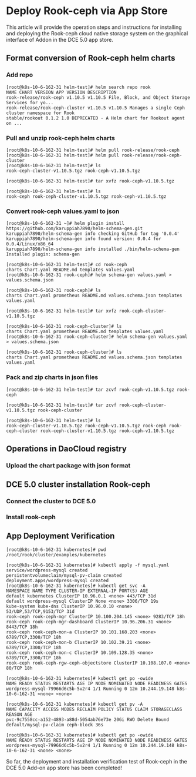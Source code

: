 # Deploy Rook-ceph via App Store

This article will provide the operation steps and instructions for installing and deploying the Rook-ceph cloud native storage system on the graphical interface of Addon in the DCE 5.0 app store.

## Format conversion of Rook-ceph helm charts

### Add repo

```
[root@k8s-10-6-162-31 helm-test]# helm search repo rook
NAME CHART VERSION APP VERSION DESCRIPTION
rook-release/rook-ceph v1.10.5 v1.10.5 File, Block, and Object Storage Services for yo...
rook-release/rook-ceph-cluster v1.10.5 v1.10.5 Manages a single Ceph cluster namespace for Rook
stable/rookout 0.1.2 1.0 DEPRECATED - A Helm chart for Rookout agent on ...
```

### Pull and unzip rook-ceph helm charts

```
[root@k8s-10-6-162-31 helm-test]# helm pull rook-release/rook-ceph
[root@k8s-10-6-162-31 helm-test]# helm pull rook-release/rook-ceph-cluster
[root@k8s-10-6-162-31 helm-test]# ls
rook-ceph-cluster-v1.10.5.tgz rook-ceph-v1.10.5.tgz

[root@k8s-10-6-162-31 helm-test]# tar xvfz rook-ceph-v1.10.5.tgz

[root@k8s-10-6-162-31 helm-test]# ls
rook-ceph rook-ceph-cluster-v1.10.5.tgz rook-ceph-v1.10.5.tgz
```

### Convert rook-ceph values.yaml to json

```
[root@k8s-10-6-162-31 ~]# helm plugin install https://github.com/karuppiah7890/helm-schema-gen.git
karuppiah7890/helm-schema-gen info checking GitHub for tag '0.0.4'
karuppiah7890/helm-schema-gen info found version: 0.0.4 for 0.0.4/Linux/x86_64
karuppiah7890/helm-schema-gen info installed ./bin/helm-schema-gen
Installed plugin: schema-gen

[root@k8s-10-6-162-31 helm-test]# cd rook-ceph
charts Chart.yaml README.md templates values.yaml
[root@k8s-10-6-162-31 rook-ceph]# helm schema-gen values.yaml > values.schema.json

[root@k8s-10-6-162-31 rook-ceph]# ls
charts Chart.yaml prometheus README.md values.schema.json templates values.yaml

[root@k8s-10-6-162-31 helm-test]# tar xvfz rook-ceph-cluster-v1.10.5.tgz

[root@k8s-10-6-162-31 rook-ceph-cluster]# ls
charts Chart.yaml prometheus README.md templates values.yaml
[root@k8s-10-6-162-31 rook-ceph-cluster]# helm schema-gen values.yaml > values.schema.json

[root@k8s-10-6-162-31 rook-ceph-cluster]# ls
charts Chart.yaml prometheus README.md values.schema.json templates values.yaml
```

### Pack and zip charts in json files

```
[root@k8s-10-6-162-31 helm-test]# tar zcvf rook-ceph-v1.10.5.tgz rook-ceph

[root@k8s-10-6-162-31 helm-test]# tar zcvf rook-ceph-cluster-v1.10.5.tgz rook-ceph-cluster

[root@k8s-10-6-162-31 helm-test]# ls
rook-ceph-cluster-v1.10.5.tgz rook-ceph-v1.10.5.tgz rook-ceph rook-ceph-cluster rook-ceph-cluster-v1.10.5.tgz rook-ceph-v1.10.5.tgz
```

## Operations in DaoCloud registry

### Upload the chart package with json format







## DCE 5.0 cluster installation Rook-ceph

### Connect the cluster to DCE 5.0





### Install rook-ceph









## App Deployment Verification

```
[root@k8s-10-6-162-31 kubernetes]# pwd
/root/rook/cluster/examples/kubernetes

[root@k8s-10-6-162-31 kubernetes]# kubectl apply -f mysql.yaml
service/wordpress-mysql created
persistentvolumeclaim/mysql-pv-claim created
deployment.apps/wordpress-mysql created
[root@k8s-10-6-162-31 kubernetes]# kubectl get svc -A
NAMESPACE NAME TYPE CLUSTER-IP EXTERNAL-IP PORT(S) AGE
default kubernetes ClusterIP 10.96.0.1 <none> 443/TCP 31d
default wordpress-mysql ClusterIP None <none> 3306/TCP 19s
kube-system kube-dns ClusterIP 10.96.0.10 <none> 53/UDP,53/TCP,9153/TCP 31d
rook-ceph rook-ceph-mgr ClusterIP 10.100.204.145 <none> 9283/TCP 18h
rook-ceph rook-ceph-mgr-dashboard ClusterIP 10.96.206.31 <none> 8443/TCP 18h
rook-ceph rook-ceph-mon-a ClusterIP 10.101.168.203 <none> 6789/TCP,3300/TCP 18h
rook-ceph rook-ceph-mon-b ClusterIP 10.102.39.21 <none> 6789/TCP,3300/TCP 18h
rook-ceph rook-ceph-mon-c ClusterIP 10.109.128.35 <none> 6789/TCP,3300/TCP 18h
rook-ceph rook-ceph-rgw-ceph-objectstore ClusterIP 10.108.107.0 <none> 80/TCP 18h

[root@k8s-10-6-162-31 kubernetes]# kubectl get po -owide
NAME READY STATUS RESTARTS AGE IP NODE NOMINATED NODE READINESS GATES
wordpress-mysql-79966d6c5b-5v2r4 1/1 Running 0 12m 10.244.19.148 k8s-10-6-162-31 <none> <none>

[root@k8s-10-6-162-31 kubernetes]# kubectl get pv -A
NAME CAPACITY ACCESS MODES RECLAIM POLICY STATUS CLAIM STORAGECLASS REASON AGE
pvc-9c7558cc-a152-4893-a88d-5054ab76e73e 20Gi RWO Delete Bound default/mysql-pv-claim ceph-block 36s

[root@k8s-10-6-162-31 kubernetes]# kubectl get po -owide
NAME READY STATUS RESTARTS AGE IP NODE NOMINATED NODE READINESS GATES
wordpress-mysql-79966d6c5b-5v2r4 1/1 Running 0 12m 10.244.19.148 k8s-10-6-162-31 <none> <none>
```

So far, the deployment and installation verification test of Rook-ceph in the DCE 5.0 Add-on app store has been completed!
